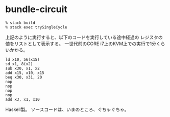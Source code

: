# bundle-circuit

```
% stack build
% stack exec trySingleCycle
```

上記のように実行すると、以下のコードを実行している途中経過の
レジスタの値をリストとして表示する。
一世代前のCORE i7上のKVM上での実行で1分くらいかかる。

```
ld x10, 56(x15)
sd x1, 8(x2)
sub x30, x1, x2
add x15, x10, x15
beq x30, x31, 20
nop
nop
nop
nop
add x3, x1, x10
```

Haskell製。
ソースコードは、いまのところ、ぐちゃぐちゃ。
